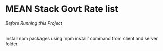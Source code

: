 # MEAN Stack Govt Rate list

###### Before Running this Project
Install npm packages using 'npm install' command from client and server folder. 

